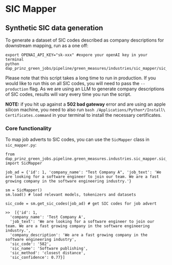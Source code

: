 # SIC Mapper

## Synthetic SIC data generation

To generate a dataset of SIC codes described as company descriptions for downstream mapping, run as a one off:

```
export OPENAI_API_KEY="sk-xxx" #expore your openAI key in your terminal
python dap_prinz_green_jobs/pipeline/green_measures/industries/sic_mapper/sic_data_generation.py
```

Please note that this script takes a long time to run in production. If you would like to run this on all SIC codes, you will need to pass the `--production` flag. As we are using an LLM to generate company descriptions of SIC codes, results will vary every time you run the script.

**NOTE:** if you hit up against a **502 bad gateway** error and are using an apple silicon machine, you need to also run `bash /Applications/Python*/Install\ Certificates.command` in your terminal to install the necessary certificates.

### Core functionality

To map job adverts to SIC codes, you can use the `SicMapper` class in `sic_mapper.py`:

```
from dap_prinz_green_jobs.pipeline.green_measures.industries.sic_mapper.sic_mapper import SicMapper

job_ad = {'id': 1, 'company_name': "Test Company A", 'job_text': 'We are looking for a software engineer to join our team. We are a fast growing company in the software engineering industry.'}

sm = SicMapper()
sm.load() # load relevant models, tokenizers and datasets

sic_code = sm.get_sic_codes(job_ad) # get SIC codes for job advert

>>  [{'id': 1,
  'company_name': 'Test Company A',
  'job_text': 'We are looking for a software engineer to join our team. We are a fast growing company in the software engineering industry.',
  'company_description': 'We are a fast growing company in the software engineering industry',
  'sic_code': '582',
  'sic_name': 'Software publishing',
  'sic_method': 'closest distance',
  'sic_confidence': 0.77}]
```

